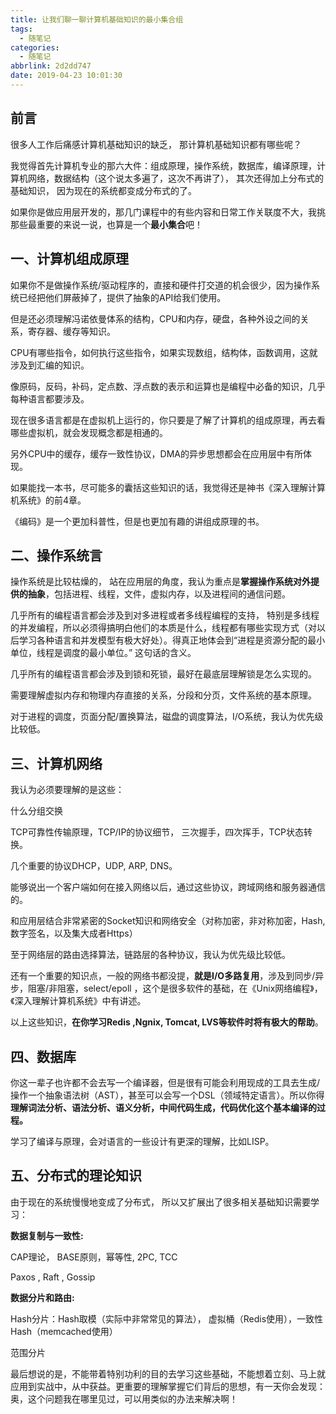 ```yaml
---
title: 让我们聊一聊计算机基础知识的最小集合组
tags:
  - 随笔记
categories:
  - 随笔记
abbrlink: 2d2dd747
date: 2019-04-23 10:01:30
---
```


## 前言

很多人工作后痛感计算机基础知识的缺乏， 那计算机基础知识都有哪些呢？

我觉得首先计算机专业的那六大件：组成原理，操作系统，数据库，编译原理，计算机网络，数据结构（这个说太多遍了，这次不再讲了）， 其次还得加上分布式的基础知识， 因为现在的系统都变成分布式的了。

如果你是做应用层开发的，那几门课程中的有些内容和日常工作关联度不大，我挑那些最重要的来说一说，也算是一个**最小集合**吧！

<!--more-->

## 一、计算机组成原理

如果你不是做操作系统/驱动程序的，直接和硬件打交道的机会很少，因为操作系统已经把他们屏蔽掉了，提供了抽象的API给我们使用。

但是还必须理解冯诺依曼体系的结构，CPU和内存，硬盘，各种外设之间的关系，寄存器、缓存等知识。

CPU有哪些指令，如何执行这些指令，如果实现数组，结构体，函数调用，这就涉及到汇编的知识。

像原码，反码，补码，定点数、浮点数的表示和运算也是编程中必备的知识，几乎每种语言都要涉及。

现在很多语言都是在虚拟机上运行的，你只要是了解了计算机的组成原理，再去看哪些虚拟机，就会发现概念都是相通的。

另外CPU中的缓存，缓存一致性协议，DMA的异步思想都会在应用层中有所体现。

如果能找一本书，尽可能多的囊括这些知识的话，我觉得还是神书《深入理解计算机系统》的前4章。

《编码》是一个更加科普性，但是也更加有趣的讲组成原理的书。

## 二、操作系统言

操作系统是比较枯燥的， 站在应用层的角度，我认为重点是**掌握操作系统对外提供的抽象**，包括进程、线程，文件，虚拟内存，以及进程间的通信问题。

几乎所有的编程语言都会涉及到对多进程或者多线程编程的支持， 特别是多线程的并发编程，所以必须得搞明白他们的本质是什么，线程都有哪些实现方式（对以后学习各种语言和并发模型有极大好处）。得真正地体会到“进程是资源分配的最小单位，线程是调度的最小单位。” 这句话的含义。

几乎所有的编程语言都会涉及到锁和死锁，最好在最底层理解锁是怎么实现的。

需要理解虚拟内存和物理内存直接的关系，分段和分页，文件系统的基本原理。

对于进程的调度，页面分配/置换算法，磁盘的调度算法，I/O系统，我认为优先级比较低。

## 三、计算机网络

我认为必须要理解的是这些：

什么分组交换

TCP可靠性传输原理，TCP/IP的协议细节， 三次握手，四次挥手，TCP状态转换。

几个重要的协议DHCP，UDP, ARP, DNS。

能够说出一个客户端如何在接入网络以后，通过这些协议，跨域网络和服务器通信的。

和应用层结合非常紧密的Socket知识和网络安全（对称加密，非对称加密，Hash, 数字签名，以及集大成者Https）

至于网络层的路由选择算法，链路层的各种协议，我认为优先级比较低。

还有一个重要的知识点，一般的网络书都没提，**就是I/O多路复用**，涉及到同步/异步，阻塞/非阻塞，select/epoll ，这个是很多软件的基础，在《Unix网络编程》，《深入理解计算机系统》中有讲述。

以上这些知识，**在你学习Redis ,Ngnix, Tomcat, LVS等软件时将有极大的帮助**。

## 四、数据库

你这一辈子也许都不会去写一个编译器，但是很有可能会利用现成的工具去生成/操作一个抽象语法树（AST），甚至可以会写一个DSL（领域特定语言）。所以你得**理解词法分析、语法分析、语义分析，中间代码生成，代码优化这个基本编译的过程。**

学习了编译与原理，会对语言的一些设计有更深的理解，比如LISP。

## 五、分布式的理论知识

由于现在的系统慢慢地变成了分布式， 所以又扩展出了很多相关基础知识需要学习：

**数据复制与一致性:**

CAP理论， BASE原则，幂等性, 2PC, TCC

Paxos , Raft , Gossip

**数据分片和路由:**

Hash分片：Hash取模（实际中非常常见的算法）， 虚拟桶（Redis使用），一致性Hash（memcached使用）

范围分片

最后想说的是，不能带着特别功利的目的去学习这些基础，不能想着立刻、马上就应用到实战中，从中获益。更重要的理解掌握它们背后的思想，有一天你会发现：奥，这个问题我在哪里见过，可以用类似的办法来解决啊！